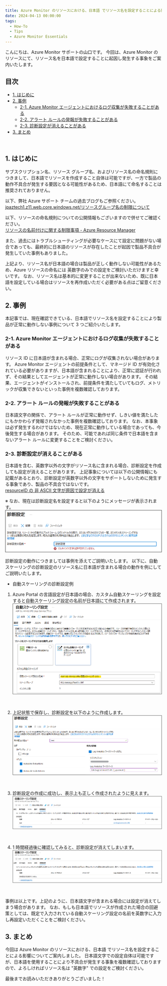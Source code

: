 ```yaml
---
title: Azure Monitor のリソースにおける、日本語 でリソース名を設定することによる影響
date: 2024-04-13 00:00:00
tags:
  - How-To
  - Tips
  - Azure Monitor Essentials
---
```


こんにちは、Azure Monitor サポートの山口です。
今回は、Azure Monitor のリソースにて、リソース名を日本語で設定することに起因し発生する事象をご案内いたします。
<br>

<!-- more -->
## 目次
- [1. はじめに](#1-はじめに)
- [2. 事例](#2-事例)
  - [2-1. Azure Monitor エージェントにおけるログ収集が失敗することがある](#2-1-AzureMonitorエージェントにおけるログ収集が失敗することがある)
  - [2-2. アラート ルールの発報が失敗することがある](#2-2-アラートルールの発報が失敗することがある)
  - [2-3. 診断設定が消えることがある](#2-3-診断設定が消えることがある)
- [3. まとめ](#3-まとめ)
<br>

## 1. はじめに
サブスクリプション名、リソース グループ名、およびリソース名の命名規則につきまして、日本語でリソースを作成すること自体は可能ですが、一方で製品の動作不具合が発生する要因となる可能性があるため、日本語にて命名することは推奨されておりません。

以下、弊社 Azure サポート チームの過去ブログもご参照ください。<br>
[jpaztech1.z11.web.core.windows.net/リソースグループ名の制限について](https://jpaztech1.z11.web.core.windows.net/%E3%83%AA%E3%82%BD%E3%83%BC%E3%82%B9%E3%82%B0%E3%83%AB%E3%83%BC%E3%83%97%E5%90%8D%E3%81%AE%E5%88%B6%E9%99%90%E3%81%AB%E3%81%A4%E3%81%84%E3%81%A6.html)

以下、リソースの命名規則についての公開情報もございますので併せてご確認ください。<br>
[リソースの名前付けに関する制限事項 - Azure Resource Manager](https://learn.microsoft.com/ja-jp/azure/azure-resource-manager/management/resource-name-rules)

また、過去にはトラブルシューティングが必要なケースにて設定に問題がない場合であっても、最終的に日本語のリソースが存在したことが起因で製品不具合が発生していた事例もありました。

上記より、リソース名が日本語の場合は製品が正しく動作しない可能性があるため、Azure リソースの命名には 英数字のみでの設定をご検討いただけますと幸いです。
なお、リソース名は基本的に変更することが出来ないため、既に日本語を設定している場合はリソースを再作成いただく必要がある点はご留意ください。
<br>

## 2. 事例
本記事では、現在確認できている、日本語でリソース名を設定することにより製品が正常に動作しない事例について 3 つご紹介いたします。 
<br>

### 2-1. Azure Monitor エージェントにおけるログ収集が失敗することがある
リソース ID に日本語が含まれる場合、正常にログが収集されない場合があります。 
Azure Monitor エージェントの前提条件として、マネージド ID が有効化されている必要がありますが、日本語が含まれることにより、正常に認証が行われず、その結果としてエージェントが正常に動作しない場合があります。
その結果、エージェントがインストールされ、前提条件を満たしていてもログ、メトリックが収集できないといった事例を複数確認しております。
<br>

### 2-2. アラート ルールの発報が失敗することがある
日本語文字の関係で、アラート ルールが正常に動作せず、しきい値を満たしたにもかかわらず発報されなかった事例を複数確認しております。
なお、本事象は必ず発生するわけではないため、現在正常に動作している場合であっても、今後発生する場合があります。
そのため、可能であれば同じ条件で日本語を含まないアラート ルールに変更することをご検討ください。
<br>

### 2-3. 診断設定が消えることがある
日本語を含む、英数字以外の文字がリソース名に含まれる場合、診断設定を作成しても設定が消えることがあります。
上記事象については以下の公開情報にも記載があるとおり、診断設定が英数字以外の文字をサポートしないために発生する事象であり、製品の不具合ではないです。<br>
[resourceID の 非 ASCII 文字が原因で設定が消える](https://learn.microsoft.com/ja-jp/azure/azure-monitor/essentials/create-diagnostic-settings?tabs=portal#setting-disappears-because-of-non-ascii-characters-in-resourceid)

※ なお、現在は診断設定名を設定すると以下のようにメッセージが表示されます。
![](./HowtoResourceIDNamingRule/png1.png)

診断設定の動作につきましては事例を添えてご説明いたします。
以下に、自動スケーリングの診断設定のリソース名に日本語が含まれる場合の動作を例にしてご説明いたします。

- 自動スケーリングの診断設定例
1. Azure Portal の言語設定が日本語の場合、カスタム自動スケーリングを設定すると自動スケーリング設定の名前が日本語にて作成されます。
![](./HowtoResourceIDNamingRule/png2.png)
<br>

2. 上記状態で保存し、診断設定を以下のように作成します。
![](./HowtoResourceIDNamingRule/png3.png)
<br>

3. 診断設定の作成に成功し、表示上も正しく作成されたように見えます。
![](./HowtoResourceIDNamingRule/png4.png)
<br>

4. 1 時間経過後に確認してみると、診断設定が消えてしまいます。
![](./HowtoResourceIDNamingRule/png5.png)
<br>

事例は以上です。上記のように、日本語文字が含まれる場合には設定が消えてしまう場合があります。
なお、もしも日本語でリソースが作成された場合の回避策としては、既定で入力されている自動スケーリング設定の名前を英数字に入力し再設定いただくことをご検討ください。
<br>

## 3. まとめ
今回は Azure Monitor のリソースにおける、日本語 でリソース名を設定することによる影響についてご案内しました。
日本語文字での設定自体は可能ですが、日本語を使用することにより不具合が発生する事象を複数確認しておりますので、よろしければリソース名は "英数字" での設定をご検討ください。

最後までお読みいただきありがとうございました！
